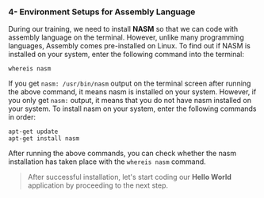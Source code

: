 ### 4- Environment Setups for Assembly Language
During our training, we need to install **NASM** so that we can code with assembly language on the terminal. However, unlike many programming languages, Assembly comes pre-installed on Linux.
To find out if NASM is installed on your system, enter the following command into the terminal:
```
whereis nasm
```
If you get ``nasm: /usr/bin/nasm`` output on the terminal screen after running the above command, it means nasm is installed on your system. However, if you only get ``nasm:`` output, it means that you do not have nasm installed on your system. To install nasm on your system, enter the following commands in order:
```
apt-get update
apt-get install nasm
```
After running the above commands, you can check whether the nasm installation has taken place with the ``whereis nasm`` command.
> After successful installation, let's start coding our **Hello World** application by proceeding to the next step.